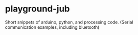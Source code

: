 # playground-jub
Short snippets of arduino, python, and processing code. (Serial communication examples, including bluetooth)
